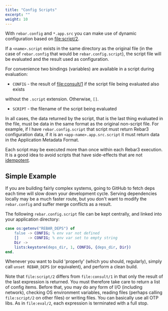 ```yaml
---
title: "Config Scripts"
excerpt: ""
weight: 10
---
```


With `rebar.config` and `*.app.src` you can make use of dynamic configuration based on [file:script/2](http://www.erlang.org/doc/man/file.html#script-2).

If a `<name>.script` exists in the same directory as the original file (in the case of `rebar.config` that would be `rebar.config.script`), the script file will be evaluated and the result used as configuration.

For convenience two bindings (variables) are available in a script during evaluation:

- `CONFIG` - the result of [file:consult/1](http://www.erlang.org/doc/man/file.html#consult-1) if the script file being evaluated also exists

without the ``.script`` extension. Otherwise, `[]`.

- `SCRIPT` - the filename of the script being evaluated

In all cases, the data returned by the script, that is the last thing evaluated in the file, must be data in the same format as the original non-script file. For example, if I have `rebar.config.script` that script must return Rebar3 configuration data, if it is an `<app-name>.app.src.script` it must return data in the Application Metadata Format.

Each script may be executed more than once within each Rebar3 execution. It is a good idea to avoid scripts that have side-effects that are not [idempotent](https://en.wikipedia.org/wiki/Idempotence).

## Simple Example

If you are building fairly complex systems, going to GitHub to fetch deps each time will slow down your development cycle. Serving dependencies locally may be a much faster route, but you don't want to modify the `rebar.config` and suffer merge conflicts as a result.

The following `rebar.config.script` file can be kept centrally, and linked into your application directory:

```erlang
case os:getenv("REBAR_DEPS") of
    false -> CONFIG; % env var not defined
    []    -> CONFIG; % env var set to empty string
    Dir ->
    lists:keystore(deps_dir, 1, CONFIG, {deps_dir, Dir})
end.
```

Whenever you want to build 'properly' (which you should, regularly), simply call `unset REBAR_DEPS` (or equivalent), and perform a clean build.

Note that `file:script/2` differs from `file:consult/1` in that only the result of the last expression is returned. You must therefore take care to return a list of config items. Before that, you may do any form of I/O (including network), checking OS environment variables, reading files (perhaps calling `file:script/2` on other files) or writing files. You can basically use all OTP libs. As in `file:eval/2`, each expression is terminated with a full stop.
